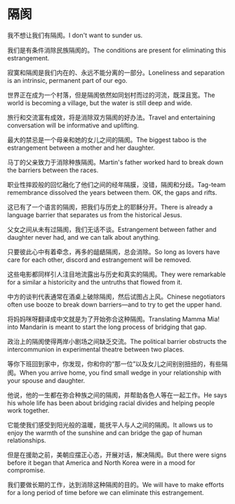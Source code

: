 # 隔阂

<p><span class="chinese">我不想让我们有隔阂。</span><span class="english">I don't want to sunder us.</span></p>

<p><span class="chinese">我们是有条件消除民族隔阂的。</span><span class="english">The conditions are present for eliminating this estrangement.</span></p>

<p><span class="chinese">寂寞和隔阂是我们内在的、永远不能分离的一部分。</span><span class="english">Loneliness and separation is an intrinsic, permanent part of our ego.</span></p>

<p><span class="chinese">世界正在成为一个村落，但是隔阂依然如同划村而过的河流，既深且宽。</span><span class="english">The world is becoming a village, but the water is still deep and wide.</span></p>

<p><span class="chinese">旅行和交流富有成效，将是消除双方隔阂的好办法。</span><span class="english">Travel and entertaining conversation will be informative and uplifting.</span></p>

<p><span class="chinese">最大的禁忌是一个母亲和她的女儿之间的隔阂。</span><span class="english">The biggest taboo is the estrangement between a mother and her daughter.</span></p>

<p><span class="chinese">马丁的父亲致力于消除种族隔阂。</span><span class="english">Martin's father worked hard to break down the barriers between the races.</span></p>

<p><span class="chinese">职业性摔跤般的回忆融化了他们之间的经年隔膜，没错，隔阂和分歧。</span><span class="english">Tag-team remembrance dissolved the years between them. OK, the gaps and rifts.</span></p>

<p><span class="chinese">这已有了一个语言的隔阂，把我们与历史上的耶稣分开。</span><span class="english">There is already a language barrier that separates us from the historical Jesus.</span></p>

<p><span class="chinese">父女之间从未有过隔阂，我们无话不谈。</span><span class="english">Estrangement between father and daughter never had, and we can talk about anything.</span></p>

<p><span class="chinese">只要彼此心中有着牵念，再多的龃龉隔阂，总会消除。</span><span class="english">So long as lovers have care for each other, discord and estrangement will be removed.</span></p>

<p><span class="chinese">这些电影都同样引人注目地流露出与历史和真实的隔阂。</span><span class="english">They were remarkable for a similar a historicity and the untruths that flowed from it.</span></p>

<p><span class="chinese">中方的谈判代表通常在酒桌上破除隔阂，然后试图占上风。</span><span class="english">Chinese negotiators often use booze to break down barriers—and to try to get the upper hand.</span></p>

<p><span class="chinese">将妈妈咪呀翻译成中文就是为了开始弥合这种隔阂。</span><span class="english">Translating Mamma Mia! into Mandarin is meant to start the long process of bridging that gap.</span></p>

<p><span class="chinese">政治上的隔阂使得两岸小剧场之间缺乏交流。</span><span class="english">The political barrier obstructs the intercommunion in experimental theatre between two places.</span></p>

<p><span class="chinese">等你下班回到家中，你发现，你和你的“那一位”以及女儿之间别别扭扭的，有些隔阂。</span><span class="english">When you arrive home, you find small wedge in your relationship with your spouse and daughter.</span></p>

<p><span class="chinese">他说，他的一生都在弥合种族之间的隔阂，并帮助各色人等在一起工作。</span><span class="english">He says his whole life has been about bridging racial divides and helping people work together.</span></p>

<p><span class="chinese">它能使我们感受到阳光般的温暖，能抚平人与人之间的隔阂。</span><span class="english">It allows us to enjoy the warmth of the sunshine and can bridge the gap of human relationships.</span></p>

<p><span class="chinese">但是在援助之前，美朝应摆正心态，开展对话，解决隔阂。</span><span class="english">But there were signs before it began that America and North Korea were in a mood for compromise.</span></p>

<p><span class="chinese">我们要做长期的工作，达到消除这种隔阂的目的。</span><span class="english">We will have to make efforts for a long period of time before we can eliminate this estrangement.</span></p>

